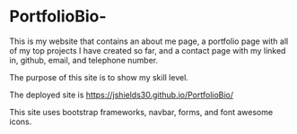 # PortfolioBio-
This is my website that contains an about me page, a portfolio page with all of my top projects I have created so far, and a contact page with my linked in, github, email, and telephone number. 

The purpose of this site is to show my skill level.

The deployed site is https://jshields30.github.io/PortfolioBio/

This site uses bootstrap frameworks, navbar, forms, and font awesome icons.


